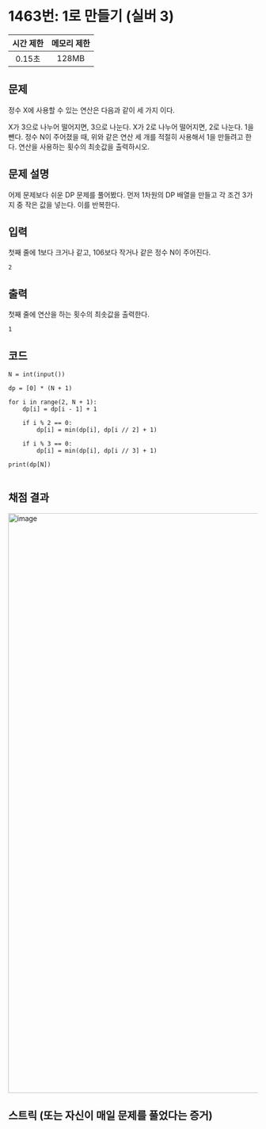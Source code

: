 # 1463번: 1로 만들기 (실버 3)
|시간 제한|메모리 제한|
|:--:|:--:|
|0.15초|128MB|

## 문제
정수 X에 사용할 수 있는 연산은 다음과 같이 세 가지 이다.

X가 3으로 나누어 떨어지면, 3으로 나눈다.
X가 2로 나누어 떨어지면, 2로 나눈다.
1을 뺀다.
정수 N이 주어졌을 때, 위와 같은 연산 세 개를 적절히 사용해서 1을 만들려고 한다. 연산을 사용하는 횟수의 최솟값을 출력하시오.
## 문제 설명
어제 문제보다 쉬운 DP 문제를 풀어봤다.
먼저 1차원의 DP 배열을 만들고 각 조건 3가지 중 작은 값을 넣는다. 이를 반복한다.


## 입력
첫째 줄에 1보다 크거나 같고, 106보다 작거나 같은 정수 N이 주어진다.
```
2
```

## 출력
첫째 줄에 연산을 하는 횟수의 최솟값을 출력한다.
```
1
```
## 코드
```
N = int(input())

dp = [0] * (N + 1)

for i in range(2, N + 1):
    dp[i] = dp[i - 1] + 1
    
    if i % 2 == 0:
        dp[i] = min(dp[i], dp[i // 2] + 1)
    
    if i % 3 == 0:
        dp[i] = min(dp[i], dp[i // 3] + 1)

print(dp[N])


```

## 채점 결과
<img width="1170" alt="image" src="https://github.com/user-attachments/assets/59c62889-9d02-4386-9eb1-3c3835ecd81f">


## 스트릭 (또는 자신이 매일 문제를 풀었다는 증거)

